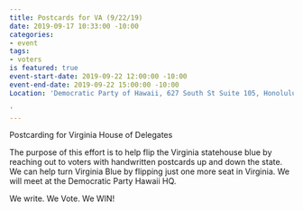 ```yaml
---
title: Postcards for VA (9/22/19)
date: 2019-09-17 10:33:00 -10:00
categories:
- event
tags:
- voters
is featured: true
event-start-date: 2019-09-22 12:00:00 -10:00
event-end-date: 2019-09-22 15:00:00 -10:00
Location: 'Democratic Party of Hawaii, 627 South St Suite 105, Honolulu

'
---
```


Postcarding for Virginia House of Delegates

The purpose of this effort is to help flip the Virginia statehouse blue by reaching out to voters with handwritten postcards up and down the state. We can help turn Virginia Blue by flipping just one more seat in Virginia.  We will meet at the Democratic Party Hawaii HQ.

We write. We Vote. We WIN!